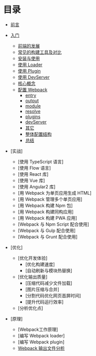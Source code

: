 # 目录
- [前言](前言.md)        
- [入门](入门/入门.md)
    - [前端的发展](入门/前端的发展/前端的发展.md)
    - [常见的构建工具及对比](入门/常见的构建工具及对比/常见的构建工具及对比.md)
    - [安装与使用](入门/安装与使用.md)
    - [使用 Loader](入门/使用Loader.md)
    - [使用 Plugin](入门/使用Plugin.md)
    - [使用 DevServer](入门/使用DevServer.md)
    - [核心概念](入门/核心概念.md)
    - [配置 Webpack](入门/配置Webpack/配置Webpack.md)
        - [entry](入门/配置Webpack/entry.md) 
        - [output](入门/配置Webpack/output.md)
        - [module](入门/配置Webpack/module.md)
        - [resolve](入门/配置Webpack/resolve.md)
        - [plugins](入门/配置Webpack/plugins.md)
        - [devServer](入门/配置Webpack/devServer.md)
        - [其它](入门/配置Webpack/其它.md)
        - [整体配置结构](入门/配置Webpack/整体配置结构.md)
        - [总结](入门/配置Webpack/总结.md)
        
- [实战]
    - [使用 TypeScript 语言]
    - [使用 Flow 语言]
    - [使用 React 库]
    - [使用 Vue 库]
    - [使用 Angular2 库]
    - [用 Webpack 为单页应用生成 HTML]
    - [用 Webpack 管理多个单页应用]
    - [用 Webpack 构建 Npm 包]
    - [用 Webpack 构建同构应用]
    - [用 Webpack 构建 PWA 应用]
    - [Webpack 与 Npm Script 配合使用]
    - [Webpack 与 Gulp 配合使用]
    - [Webpack 与 Grunt 配合使用]
    
- [优化]
    - [优化开发体验]
        - [优化构建速度]
        - [自动刷新与模块热替换]
    - [优化输出质量]
        - [压缩代码减少文件加载]
        - [图片压缩与合并]
        - [分割代码优化网页首屏时间]
        - [提升代码运行效率]
    - [分析优化点]    
    
- [原理]
    - [Webpack工作原理]
    - [编写 Webpack loader]
    - [编写 Webpack plugin]
    - [Webpack 输出文件分析](原理/Webpack输出文件分析.md)    
    